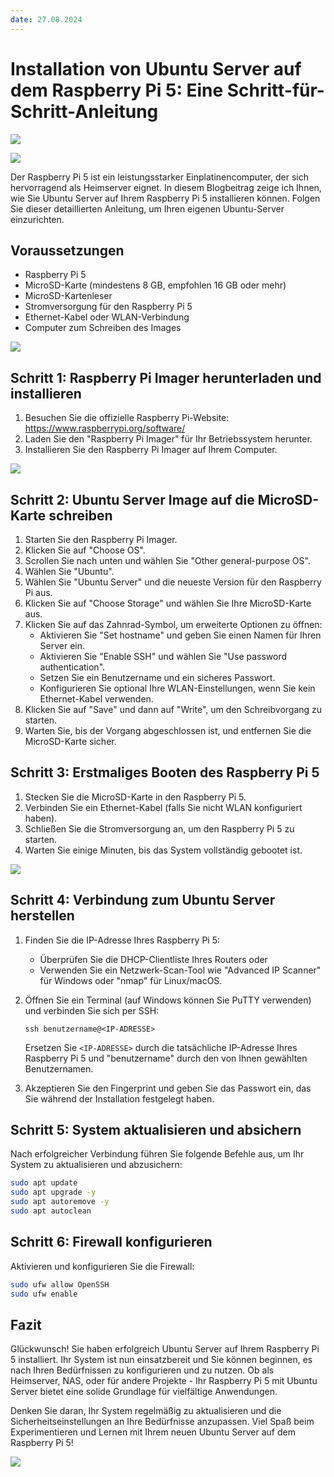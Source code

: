 ```yaml
---
date: 27.08.2024
---
```


# Installation von Ubuntu Server auf dem Raspberry Pi 5: Eine Schritt-für-Schritt-Anleitung

![](../articles/Raspberry-Pi/001.jpg)

![](../articles/Raspberry-Pi/002.jpg)

Der Raspberry Pi 5 ist ein leistungsstarker Einplatinencomputer, der sich hervorragend als Heimserver eignet. In diesem Blogbeitrag zeige ich Ihnen, wie Sie Ubuntu Server auf Ihrem Raspberry Pi 5 installieren können. Folgen Sie dieser detaillierten Anleitung, um Ihren eigenen Ubuntu-Server einzurichten.

## Voraussetzungen

- Raspberry Pi 5
- MicroSD-Karte (mindestens 8 GB, empfohlen 16 GB oder mehr)
- MicroSD-Kartenleser
- Stromversorgung für den Raspberry Pi 5
- Ethernet-Kabel oder WLAN-Verbindung
- Computer zum Schreiben des Images

![](../articles/Raspberry-Pi/003.jpg)

## Schritt 1: Raspberry Pi Imager herunterladen und installieren

1. Besuchen Sie die offizielle Raspberry Pi-Website: https://www.raspberrypi.org/software/
2. Laden Sie den "Raspberry Pi Imager" für Ihr Betriebssystem herunter.
3. Installieren Sie den Raspberry Pi Imager auf Ihrem Computer.

![](../articles/Raspberry-Pi/004.jpg)

## Schritt 2: Ubuntu Server Image auf die MicroSD-Karte schreiben

1. Starten Sie den Raspberry Pi Imager.
2. Klicken Sie auf "Choose OS".
3. Scrollen Sie nach unten und wählen Sie "Other general-purpose OS".
4. Wählen Sie "Ubuntu".
5. Wählen Sie "Ubuntu Server" und die neueste Version für den Raspberry Pi aus.
6. Klicken Sie auf "Choose Storage" und wählen Sie Ihre MicroSD-Karte aus.
7. Klicken Sie auf das Zahnrad-Symbol, um erweiterte Optionen zu öffnen:
   - Aktivieren Sie "Set hostname" und geben Sie einen Namen für Ihren Server ein.
   - Aktivieren Sie "Enable SSH" und wählen Sie "Use password authentication".
   - Setzen Sie ein Benutzername und ein sicheres Passwort.
   - Konfigurieren Sie optional Ihre WLAN-Einstellungen, wenn Sie kein Ethernet-Kabel verwenden.
8. Klicken Sie auf "Save" und dann auf "Write", um den Schreibvorgang zu starten.
9. Warten Sie, bis der Vorgang abgeschlossen ist, und entfernen Sie die MicroSD-Karte sicher.

## Schritt 3: Erstmaliges Booten des Raspberry Pi 5

1. Stecken Sie die MicroSD-Karte in den Raspberry Pi 5.
2. Verbinden Sie ein Ethernet-Kabel (falls Sie nicht WLAN konfiguriert haben).
3. Schließen Sie die Stromversorgung an, um den Raspberry Pi 5 zu starten.
4. Warten Sie einige Minuten, bis das System vollständig gebootet ist.

![](../articles/Raspberry-Pi/005.jpg)

## Schritt 4: Verbindung zum Ubuntu Server herstellen

1. Finden Sie die IP-Adresse Ihres Raspberry Pi 5:

   - Überprüfen Sie die DHCP-Clientliste Ihres Routers oder
   - Verwenden Sie ein Netzwerk-Scan-Tool wie "Advanced IP Scanner" für Windows oder "nmap" für Linux/macOS.
2. Öffnen Sie ein Terminal (auf Windows können Sie PuTTY verwenden) und verbinden Sie sich per SSH:

   ```
   ssh benutzername@<IP-ADRESSE>
   ```

   Ersetzen Sie `<IP-ADRESSE>` durch die tatsächliche IP-Adresse Ihres Raspberry Pi 5 und "benutzername" durch den von Ihnen gewählten Benutzernamen.
3. Akzeptieren Sie den Fingerprint und geben Sie das Passwort ein, das Sie während der Installation festgelegt haben.

## Schritt 5: System aktualisieren und absichern

Nach erfolgreicher Verbindung führen Sie folgende Befehle aus, um Ihr System zu aktualisieren und abzusichern:

```bash
sudo apt update
sudo apt upgrade -y
sudo apt autoremove -y
sudo apt autoclean
```

## Schritt 6: Firewall konfigurieren

Aktivieren und konfigurieren Sie die Firewall:

```bash
sudo ufw allow OpenSSH
sudo ufw enable
```

## Fazit

Glückwunsch! Sie haben erfolgreich Ubuntu Server auf Ihrem Raspberry Pi 5 installiert. Ihr System ist nun einsatzbereit und Sie können beginnen, es nach Ihren Bedürfnissen zu konfigurieren und zu nutzen. Ob als Heimserver, NAS, oder für andere Projekte - Ihr Raspberry Pi 5 mit Ubuntu Server bietet eine solide Grundlage für vielfältige Anwendungen.

Denken Sie daran, Ihr System regelmäßig zu aktualisieren und die Sicherheitseinstellungen an Ihre Bedürfnisse anzupassen. Viel Spaß beim Experimentieren und Lernen mit Ihrem neuen Ubuntu Server auf dem Raspberry Pi 5!

![](../articles/Raspberry-Pi/006.jpg)
